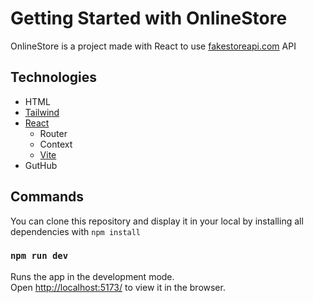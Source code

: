 # Getting Started with OnlineStore

OnlineStore is a project made with React to use [fakestoreapi.com](https://fakestoreapi.com) API

## Technologies

- HTML
- [Tailwind](https://tailwindcss.com/)
- [React](https://es.reactjs.org/)
  - Router
  - Context
  - [Vite](https://vitejs.dev/)
- GutHub

## Commands

You can clone this repository and display it in your local by installing all dependencies with `npm install`

### `npm run dev`

Runs the app in the development mode.\
Open [http://localhost:5173/](http://localhost:5173/) to view it in the browser.
